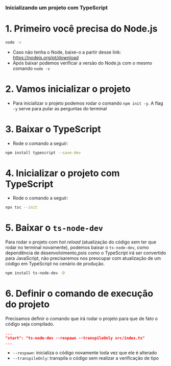 ### Inicializando um projeto com TypeScript

# 1. Primeiro você precisa do Node.js

```bash
node -v
```

- Caso não tenha o Node, baixe-o a partir desse link: https://nodejs.org/pt/download
- Após baixar podemos verificar a versão do Node.js com o mesmo comando `node -v`

# 2. Vamos inicializar o projeto

- Para inicializar o projeto podemos rodar o comando `npm init -y`. A flag `-y` serve para pular as perguntas do terminal

# 3. Baixar o TypeScript

- Rode o comando a seguir:

```bash
npm install typescript --save-dev
```

# 4. Inicializar o projeto com TypeScript

- Rode o comando a seguir:

```bash
npx tsc --init
```

# 5. Baixar o `ts-node-dev`

Para rodar o projeto com _hot reload_ (atualização do código sem ter que rodar no terminal novamente), podemos baixar o `ts-node-dev`, como dependência de desenvolvimento,pois como o TypeScript irá ser convertido para JavaScript, não precisaremos nos preocupar com atualização de um código em TypeScript no cenário de produção.

```bash
npm install ts-node-dev -D
```

# 6. Definir o comando de execução do projeto

Precisamos definir o comando que irá rodar o projeto para que de fato o código seja compilado.

```json
...
"start": "ts-node-dev --respawn --transpileOnly src/index.ts" 
...
```

- `--respawn`: inicializa o código novamente toda vez que ele é alterado
- `--transpileOnly`: transpila o código sem realizar a verificação de tipo

